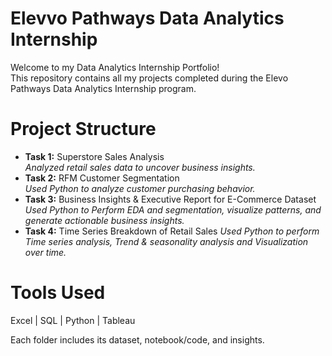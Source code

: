 # Elevvo Pathways Data Analytics Internship

Welcome to my Data Analytics Internship Portfolio!  
This repository contains all my projects completed during the Elevo Pathways Data Analytics Internship program.

# Project Structure
- **Task 1:** Superstore Sales Analysis  
  *Analyzed retail sales data to uncover business insights.*
- **Task 2:** RFM Customer Segmentation  
  *Used Python to analyze customer purchasing behavior.*
- **Task 3:** Business Insights & Executive Report for E-Commerce Dataset
  *Used Python to Perform EDA and segmentation, visualize patterns, and generate actionable business insights.*
- **Task 4:** Time Series Breakdown of Retail Sales
  *Used Python to perform Time series analysis, Trend & seasonality analysis and Visualization over time.*

# Tools Used
Excel | SQL | Python | Tableau

Each folder includes its dataset, notebook/code, and insights.
